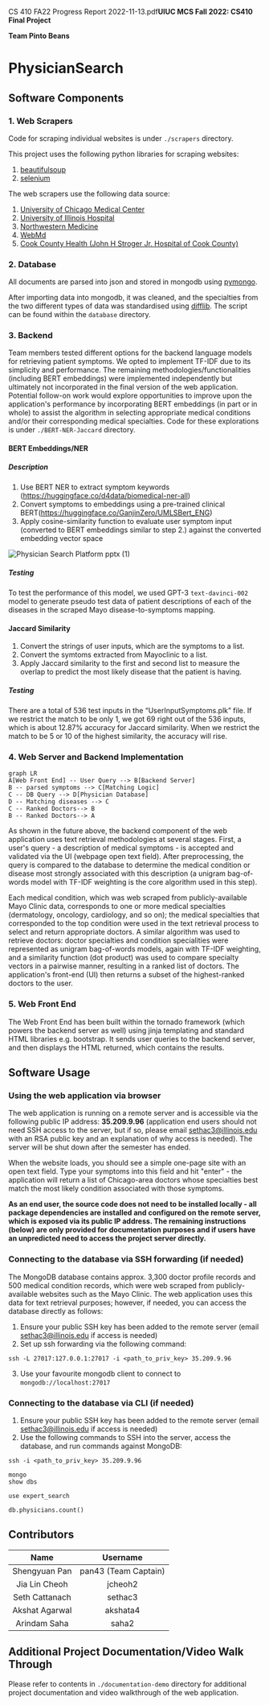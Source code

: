 CS 410 FA22 Progress Report 2022-11-13.pdf**UIUC MCS Fall 2022: CS410 Final Project** 

**Team Pinto Beans**
# PhysicianSearch 


## Software Components

### 1. Web Scrapers
Code for scraping individual websites is under `./scrapers` directory.

This project uses the following python libraries for scraping websites: 
1. [beautifulsoup](https://pypi.org/project/beautifulsoup4/)
2. [selenium](https://pypi.org/project/selenium/)

The web scrapers use the following data source: 
1. [University of Chicago Medical Center](https://www.uchicagomedicine.org/find-a-physician)
2. [University of Illinois Hospital](https://hospital.uillinois.edu/find-a-doctor)
3. [Northwestern Medicine](https://www.nm.org/doctors)
4. [WebMd](https://www.webmd.com/)
5. [Cook County Health (John H Stroger Jr. Hospital of Cook County)](https://cookcountyhealth.org/about/physicians-directory/)



### 2. Database
All documents are parsed into json and stored in mongodb using [pymongo](https://pypi.org/project/pymongo/). 

After importing data into mongodb, it was cleaned, and the specialties from the two different types of data was standardised using [difflib](https://docs.python.org/3/library/difflib.html). The script can be found within the `database` directory. 

### 3. Backend
Team members tested different options for the backend language models for retrieving patient symptoms. We opted to implement TF-IDF due to its simplicity and performance. The remaining methodologies/functionalities (including BERT embeddings) were implemented independently but ultimately not incorporated in the final version of the web application. Potential follow-on work would explore opportunities to improve upon the application's performance by incorporating BERT embeddings (in part or in whole) to assist the algorithm in selecting appropriate medical conditions and/or their corresponding medical specialties. Code for these explorations is under `./BERT-NER-Jaccard` directory. 
#### BERT Embeddings/NER 

##### Description 
1. Use BERT NER to extract symptom keywords (https://huggingface.co/d4data/biomedical-ner-all)
2. Convert symptoms to embeddings using a pre-trained clinical BERT(https://huggingface.co/GanjinZero/UMLSBert_ENG)
3. Apply cosine-similarity function to evaluate user symptom input (converted to BERT embeddings similar to step 2.) against the converted embedding vector space

![Physician Search Platform pptx (1)](https://user-images.githubusercontent.com/112222128/205526672-2011d85d-b23e-4de0-be93-d45df64dc310.jpg)

##### Testing ##### 
To test the performance of this model, we used GPT-3 `text-davinci-002` model to generate pseudo test data of patient descriptions of each of the diseases in the scraped Mayo disease-to-symptoms mapping.

#### Jaccard Similarity
1. Convert the strings of user inputs, which are the symptoms to a list. 
2. Convert the symtoms extracted from Mayoclinic to a list. 
3. Apply Jaccard similarity to the first and second list to measure the overlap to predict the most likely disease that the patient is having. 

##### Testing ##### 
There are a total of 536 test inputs in the “UserInputSymptoms.plk” file. If we restrict the match to be only 1, we got 69 right out of the 536 inputs, which is about 12.87% accuracy for Jaccard similarity. When we restrict the match to be 5 or 10 of the highest similarity, the accuracy will rise.


### 4. Web Server and Backend Implementation

```mermaid
graph LR
A[Web Front End] -- User Query --> B[Backend Server]
B -- parsed symptoms --> C[Matching Logic]
C -- DB Query --> D[Physician Database]
D -- Matching diseases --> C
C -- Ranked Doctors--> B 
B -- Ranked Doctors--> A
```

As shown in the future above, the backend component of the web application uses text retrieval methodologies at several stages. First, a user's query - a description of medical symptoms - is accepted and validated via the UI (webpage open text field). After preprocessing, the query is compared to the database to determine the medical condition or disease most strongly associated with this description (a unigram bag-of-words model with TF-IDF weighting is the core algorithm used in this step). 

Each medical condition, which was web scraped from publicly-available Mayo Clinic data, corresponds to one or more medical specialties (dermatology, oncology, cardiology, and so on); the medical specialties that corresponded to the top condition were used in the text retrieval process to select and return appropriate doctors. A similar algorithm was used to retrieve doctors: doctor specialties and condition specialities were represented as unigram bag-of-words models, again with TF-IDF weighting, and a similarity function (dot product) was used to compare specialty vectors in a pairwise manner, resulting in a ranked list of doctors. The application's front-end (UI) then returns a subset of the highest-ranked doctors to the user.

### 5. Web Front End

The Web Front End has been built within the tornado framework (which powers the backend server as well) using jinja templating and standard HTML libraries e.g. bootstrap. It sends user queries to the backend server, and then displays the HTML returned, which contains the results. 

## Software Usage
### Using the web application via browser

The web application is running on a remote server and is accessible via the following public IP address: **35.209.9.96** (application end users should not need SSH access to the server, but if so, please email sethac3@illinois.edu with an RSA public key and an explanation of why access is needed). The server will be shut down after the semester has ended.

When the website loads, you should see a simple one-page site with an open text field. Type your symptoms into this field and hit "enter" - the application will return a list of Chicago-area doctors whose specialties best match the most likely condition associated with those symptoms.

**As an end user, the source code does not need to be installed locally - all package dependencies are installed and configured on the remote server, which is exposed via its public IP address. The remaining instructions (below) are only provided for documentation purposes and if users have an unpredicted need to access the project server directly.**

### Connecting to the database via SSH forwarding (if needed)

The MongoDB database contains approx. 3,300 doctor profile records and 500 medical condition records, which were web scraped from publicly-available websites such as the Mayo Clinic. The web application uses this data for text retrieval purposes; however, if needed, you can access the database directly as follows:

1. Ensure your public SSH key has been added to the remote server (email sethac3@illinois.edu if access is needed)
2. Set up ssh forwarding via the following command:

```
ssh -L 27017:127.0.0.1:27017 -i <path_to_priv_key> 35.209.9.96
```

3. Use your favourite mongodb client to connect to `mongodb://localhost:27017`


### Connecting to the database via CLI (if needed)

1. Ensure your public SSH key has been added to the remote server (email sethac3@illinois.edu if access is needed)
2. Use the following commands to SSH into the server, access the database, and run commands against MongoDB:



```
ssh -i <path_to_priv_key> 35.209.9.96

mongo
show dbs

use expert_search

db.physicians.count()
```


## Contributors

| Name   |      Username      |   
|:----------:|:-------------:|
| Shengyuan Pan |  pan43 (Team Captain)| 
| Jia Lin Cheoh | jcheoh2 |
| Seth Cattanach |  sethac3 | 
| Akshat Agarwal | akshata4 |
| Arindam Saha |  saha2 |

## Additional Project Documentation/Video Walk Through
Please refer to contents in `./documentation-demo` directory for additional project documentation and video walkthrough of the web application.

